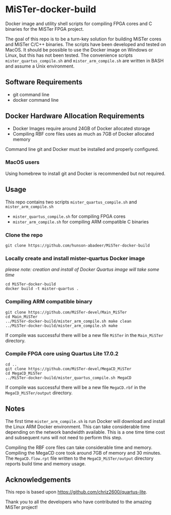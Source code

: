# MiSTer-docker-build
Docker image and utility shell scripts for compiling FPGA cores and C binaries for the MiSTer FPGA project.


The goal of this repo is to be a turn-key solution for building MiSTer cores and MiSTer C/C++ binaries.
The scripts have been developed and tested on MacOS.  It should be possible to use the Docker image on Windows or Linux, but this has not been tested.  The convenience scripts `mister_quartus_compile.sh` and `mister_arm_compile.sh` are written in BASH and assume a Unix environment.

## Software Requirements
* git command line
* docker command line

## Docker Hardware Allocation Requirements
* Docker Images require around 24GB of Docker allocated storage
* Compiling RBF core files uses as much as 7GB of Docker allocated memory

Command line git and Docker must be installed and properly configured.
### MacOS users
Using homebrew to install git and Docker is recommended but not required.

## Usage
This repo contains two scripts `mister_quartus_compile.sh` and `mister_arm_compile.sh`
* `mister_quartus_compile.sh` for compiling FPGA cores
* `mister_arm_compile.sh` for compiling ARM compatible C binaries 

### Clone the repo
```
git clone https://github.com/hunson-abadeer/MiSTer-docker-build
```
### Locally create and install mister-quartus Docker image
*please note: creation and install of Docker Quartus image will take some time*
```
cd MiSTer-docker-build
docker build -t mister-quartus .
```
### Compiling ARM compatible binary
```
git clone https://github.com/MiSTer-devel/Main_MiSTer
cd Main_MiSTer
../MiSTer-docker-build/mister_arm_compile.sh make clean
../MiSTer-docker-build/mister_arm_compile.sh make
```
If compile was successful there will be a new file `MiSTer` in the `Main_MiSTer` directory.
### Compile FPGA core using Quartus Lite 17.0.2
```
cd ..
git clone https://github.com/MiSTer-devel/MegaCD_MiSTer
cd MegaCD_MiSTer
../MiSTer-docker-build/mister_quartus_compile.sh MegaCD
```
If compile was successful there will be a new file `MegaCD.rbf` in the `MegaCD_MiSTer/output` directory.
## Notes
The first time `mister_arm_compile.sh` is run Docker will download and install the Linux ARM Docker environment.
This can take considerable time depending on the network bandwidth available.  This is a one time time cost and subsequent runs will not need to perform this step.

Compiling the RBF core files can take considerable time and memory.  Compiling the MegaCD core took around 7GB of memory and 30 minutes.  The `MegaCD.flow.rpt` file written to the `MegaCD_MiSTer/output` directory reports build time and memory usage.


## Acknowledgements
This repo is based upon https://github.com/chriz2600/quartus-lite.

Thank you to all the developers who have contributed to the amazing MiSTer project!
